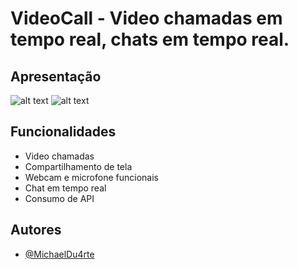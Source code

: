 # VideoCall - Video chamadas em tempo real, chats em tempo real.

## Apresentação

![alt text](https://i.imgur.com/K0U9h4p.png)
![alt text](https://i.imgur.com/lOampay.png)

## Funcionalidades
- Video chamadas
- Compartilhamento de tela
- Webcam e microfone funcionais
- Chat em tempo real
- Consumo de API

## Autores

- [@MichaelDu4rte](https://github.com/MichaelDu4rte)
